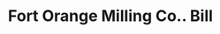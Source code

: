 ---
doi: 10.7916/D8T73VF6
date_other: '1890'
date_other_textual: 1890-1899
form: printed ephemera
genre:
- Invoices
name:
- Fort Orange Milling Co.
object_in_context_url: https://biggert.cul.columbia.edu/items/view/ave_biggert_00829
subject_hierarchical_geographic:
- Albany, New York, United States
subject_name:
- Fort Orange Milling Co.
title: Fort Orange Milling Co.. Bill
sort_title: Fort Orange Milling Co.. Bill
call_number: ave_biggert_00829
coordinates:
- 42.652499999999996,-73.75722222222223
pid: ave_biggert_00829
identifiers: ave_biggert_00829
permalink: /biggert/ave_biggert_00829/
layout: iiif-image-page
---